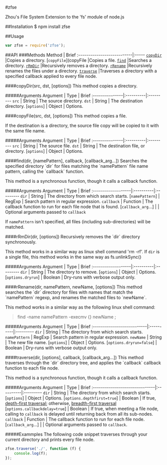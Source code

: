 #zfse

Zhou's File System Extension to the 'fs' module of node.js

##Installation
    $ npm install zfse

##Usage

```javascript
var zfse = require('zfse');
```

##API
###Methods
Method                      | Brief
:---------------------------|:-----
[`copyDir`](copyDir)        |Copies a directory.
[`copyFile`](copyFile       |Copies a file.
[`find`](find)              |Searches a directory.
[`rRmDir`](rRmDir)          |Recursively removes a directory.
[`rRename`](rRename)        |Recursively renames the files under a directory. 
[`traverse`](traverse)      |Traverses a directory with a specified callback applied to every file node.

<a name="copyDir" />
####copyDir(src, dst, [options])
This method copies a directory.

#####Arguments
Argument        | Type      | Brief
:---------------|:----------|:---------
`src`           | String    | The source directory.
`dst`           | String    | The destination directory.
[`options`]     | Object    | Options. 


<a name="copyFile" />
####copyFile(src, dst, [options])
This method copies a file.

If the destination is a directory, the source file copy will be copied to it with the same file name.

#####Arguments
Argument        | Type      | Brief
:---------------|:----------|:---------
`src`           | String    | The source file.
`dst`           | String    | The destination file, or directory.
[`options`]     | Object    | Options. 


<a name="find" />
####find(dir, [namePattern], callback, [callback_arg...])
Searches the specified directory `dir` for files matching the `namePattern` file name pattern, calling the `callback` function.

This method is a synchronous function, though it calls a callback function.

#####Arguments
Argument            | Type      | Brief
:-------------------|:----------|:---------
`dir`               | String    | The directory from which search starts.
[`namePattern`]     | RegExp    | Search pattern in regular expression.
`callback`          | Function  | The callback function to run for each file node that is found.
[`callback_arg`...] |           | Optional arguments passed to `callback`

If `namePattern` isn't specified, all files (including sub-directories) will be matched.



<a name="rRmDir" />
####rRmDir(dir, [options])
Recursively removes the `dir` directory synchronously. 

This method works in a similar way as linux shell command 'rm -rf'. If `dir` is a single file, this method works in the same way as fs.unlinkSync()

#####Arguments
Argument            | Type      | Brief
:-------------------|:----------|:---------
`dir`               | String    | The directory to remove.
[`options`]         | Object    | Options.
[`options.dryrun`]  | Boolean   | Dry-runs with verbose output only.



<a name="rRename" />
####rRename(dir, namePattern, newName, [options])
This method searches the `dir` directory for files with names that match the `namePattern` regexp, and renames the matched files to `newName`.

This method works in a similar way as the following linux shell command: 
>find -name namePattern -execmv \{\} newName \;

#####Arguments
Argument                    | Type      | Brief
:---------------------------|:----------|:---------
`dir`                       | String    | The directory from which search starts.
`namePattern`               | RegExp    | Search pattern in regular expression.
`newName`                   | String    | The new file name.
[`options`]                 | Object    | Options.
[`options.dryrun=false`]    | Boolean   | Dry-runs with verbose output only.


<a name="traverse" />
####traverse(dir, [options], callback, [callback_arg...])
This method traverses through the `dir` directory tree, and applies the `callback` callback function to each file node.

This method is a synchronous function, though it calls a callback function.

#####Arguments
Argument                        | Type      | Brief
:-------------------------------|:----------|:---------
`dir`                           | String    | The directory from which search starts.
[`options`]                     | Object    | Options.
[`options.depthfirst=true`]     | Boolean   | If true, [depth-first traversal](http://en.wikipedia.org/wiki/Depth-first_search); otherwise, [breadth-first traversal](http://en.wikipedia.org/wiki/Breadth-first_search)
[`options.callbackdelay=true`]  | Boolean   | If true, when meeting a file node, calling to `callback` is delayed until returning back from all its sub-nodes.
`callback`                      | Function  | The callback function to run for each file node.
[`callback_arg`...]             |           | Optional arguments passed to `callback`.

#####Exammples
The following code snippet traverses through your current directory and prints every file node.
```javascript
zfse.traverse('./', function (f) {
    console.log(f);
});
```


